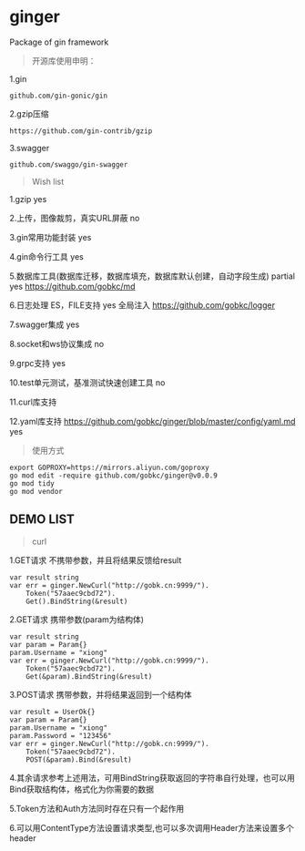 # ginger
Package of gin framework

> 开源库使用申明：

1.gin

    github.com/gin-gonic/gin

2.gzip压缩

    https://github.com/gin-contrib/gzip

3.swagger

    github.com/swaggo/gin-swagger

> Wish list

1.gzip yes

2.上传，图像裁剪，真实URL屏蔽 no

3.gin常用功能封装 yes

4.gin命令行工具 yes

5.数据库工具(数据库迁移，数据库填充，数据库默认创建，自动字段生成) partial yes https://github.com/gobkc/md

6.日志处理 ES，FILE支持 yes 全局注入 https://github.com/gobkc/logger

7.swagger集成 yes

8.socket和ws协议集成 no

9.grpc支持 yes

10.test单元测试，基准测试快速创建工具 no

11.curl库支持

12.yaml库支持 https://github.com/gobkc/ginger/blob/master/config/yaml.md yes

>使用方式

    export GOPROXY=https://mirrors.aliyun.com/goproxy
    go mod edit -require github.com/gobkc/ginger@v0.0.9
    go mod tidy
    go mod vendor

## DEMO LIST

> curl

1.GET请求 不携带参数，并且将结果反馈给result
    
    var result string
	var err = ginger.NewCurl("http://gobk.cn:9999/").
		Token("57aaec9cbd72").
		Get().BindString(&result)

2.GET请求 携带参数(param为结构体)

    var result string
    var param = Param{}
    param.Username = "xiong"
	var err = ginger.NewCurl("http://gobk.cn:9999/").
		Token("57aaec9cbd72").
		Get(&param).BindString(&result)

3.POST请求 携带参数，并将结果返回到一个结构体

    var result = UserOk{}
    var param = Param{}
    param.Username = "xiong"
    param.Password = "123456"
	var err = ginger.NewCurl("http://gobk.cn:9999/").
		Token("57aaec9cbd72").
		POST(&param).Bind(&result)

4.其余请求参考上述用法，可用BindString获取返回的字符串自行处理，也可以用Bind获取结构体，格式化为你需要的数据

5.Token方法和Auth方法同时存在只有一个起作用

6.可以用ContentType方法设置请求类型,也可以多次调用Header方法来设置多个header
